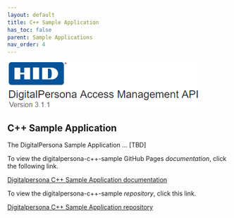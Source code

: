 ```yaml
---
layout: default
title: C++ Sample Application
has_toc: false
parent: Sample Applications
nav_order: 4  
---
```


![](../assets/HID-logo.png)   

## C++ Sample Application

The DigitalPersona Sample Application ... [TBD]

To view the digitalpersona-c++-sample GitHub Pages *documentation*,  click the following link.

[Digitalpersona C++ Sample Application  documentation](https://hidglobal.github.io/digitalpersona-sample-cpp/)

To view the digitalpersona-c++-sample *repository*,  click this link.

[Digitalpersona C++ Sample Application repository](https://github.com/hidglobal/digitalpersona-sample-cpp/)
